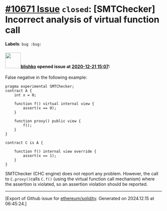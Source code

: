 # [\#10671 Issue](https://github.com/ethereum/solidity/issues/10671) `closed`: [SMTChecker] Incorrect analysis of virtual function call
**Labels**: `bug :bug:`


#### <img src="https://avatars.githubusercontent.com/u/16404346?v=4" width="50">[blishko](https://github.com/blishko) opened issue at [2020-12-21 15:07](https://github.com/ethereum/solidity/issues/10671):

False negative in the following example:
```
pragma experimental SMTChecker;
contract A {
    int x = 0;

    function f() virtual internal view {
        assert(x == 0);
    }

    function proxy() public view {
        f();
    }
}

contract C is A {

    function f() internal view override {
        assert(x == 1);
    }
}
```

SMTChecker (CHC engine) does not report any problem.
However, the call to `C.proxy()`calls `C.f()` (using the virtual function call mechanism) where the assertion is violated, so an assertion violation should be reported.




-------------------------------------------------------------------------------



[Export of Github issue for [ethereum/solidity](https://github.com/ethereum/solidity). Generated on 2024.12.15 at 06:45:24.]
